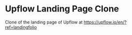 # Upflow Landing Page Clone

Clone of the landing page of Upflow at https://upflow.io/en/?ref=landingfolio
